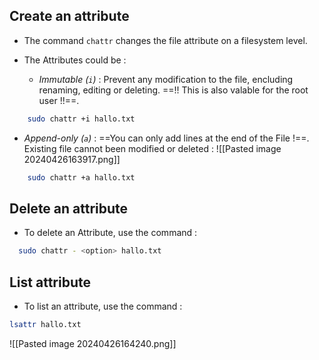 
## Create an attribute

- The command `chattr` changes the file attribute on a filesystem level.
- The Attributes could be :
  
  - *Immutable (`i`)* : Prevent any modification to the file, encluding renaming, editing or deleting. ==!! This is also valable for the root user !!==.
    
```bash
    sudo chattr +i hallo.txt
```

  - *Append-only (`a`)* : ==You can only add lines at the end of the File !==. Existing file cannot been modified or deleted :
    ![[Pasted image 20240426163917.png]]
    
```bash
    sudo chattr +a hallo.txt
```


## Delete an attribute

- To delete an Attribute, use the command :
  
```bash
  sudo chattr - <option> hallo.txt
```

## List attribute

- To list an attribute, use the command :

```bash
lsattr hallo.txt
```

![[Pasted image 20240426164240.png]]

